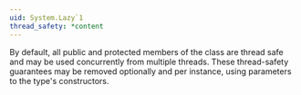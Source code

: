 ```yaml
---
uid: System.Lazy`1
thread_safety: *content
---
```


By default, all public and protected members of the <xref href="System.Lazy`1"></xref> class are thread safe and may be used concurrently from multiple threads. These thread-safety guarantees may be removed optionally and per instance, using parameters to the type's constructors.


